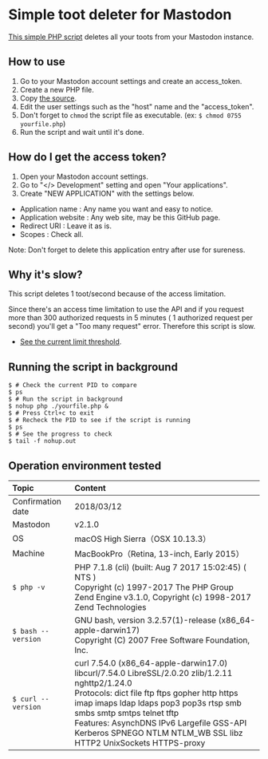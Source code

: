 # Simple toot deleter for Mastodon

[This simple PHP script](https://github.com/KEINOS/Mastodon_Simple-Toot-Deleter/blob/master/index.php) deletes all your toots from your Mastodon instance.

## How to use

1. Go to your Mastodon account settings and create an access_token.
1. Create a new PHP file.
1. Copy [the source](https://github.com/KEINOS/Mastodon_Simple-Toot-Deleter/blob/master/index.php).
1. Edit the user settings such as the "host" name and the "access_token".
1. Don't forget to `chmod` the script file as executable. (ex: `$ chmod 0755 yourfile.php`)
1. Run the script and wait until it's done.


## How do I get the access token?

1. Open your Mastodon account settings.
1. Go to "</> Development" setting and open "Your applications".
1. Create "NEW APPLICATION" with the settings below.

- Application name : Any name you want and easy to notice.
- Application website : Any web site, may be this GitHub page.
- Redirect URI : Leave it as is.
- Scopes : Check all.

Note: Don't forget to delete this application entry after use for sureness.

## Why it's slow?

This script deletes 1 toot/second because of the access limitation.

Since there's an access time limitation to use the API and if you request more than 300 authorized requests in 5 minutes ( 1 authorized request per second) you'll get a "Too many request" error. Therefore this script is slow.

- [See the current limit threshold](https://github.com/tootsuite/mastodon/blob/921b78190912b3cd74cea62fc3e773c56e8f609e/config/initializers/rack_attack.rb#L48-L50).

## Running the script in background

```
$ # Check the current PID to compare
$ ps
$ # Run the script in background
$ nohup php ./yourfile.php &
$ # Press Ctrl+c to exit
$ # Recheck the PID to see if the script is running
$ ps
$ # See the progress to check
$ tail -f nohup.out
```

## Operation environment tested

|Topic|Content|
|:---|:---|
|Confirmation date|2018/03/12|
|Mastodon|v2.1.0|
|OS|macOS High Sierra（OSX 10.13.3）|
|Machine| MacBookPro（Retina, 13-inch, Early 2015）|
|`$ php -v`|PHP 7.1.8 (cli) (built: Aug  7 2017 15:02:45) ( NTS )<br>Copyright (c) 1997-2017 The PHP Group<br>Zend Engine v3.1.0, Copyright (c) 1998-2017 Zend Technologies|
|`$ bash --version`|GNU bash, version 3.2.57(1)-release (x86_64-apple-darwin17)<br>Copyright (C) 2007 Free Software Foundation, Inc.|
|`$ curl --version`|curl 7.54.0 (x86_64-apple-darwin17.0) libcurl/7.54.0 LibreSSL/2.0.20 zlib/1.2.11 nghttp2/1.24.0<br>Protocols: dict file ftp ftps gopher http https imap imaps ldap ldaps pop3 pop3s rtsp smb smbs smtp smtps telnet tftp<br>Features: AsynchDNS IPv6 Largefile GSS-API Kerberos SPNEGO NTLM NTLM_WB SSL libz HTTP2 UnixSockets HTTPS-proxy |


